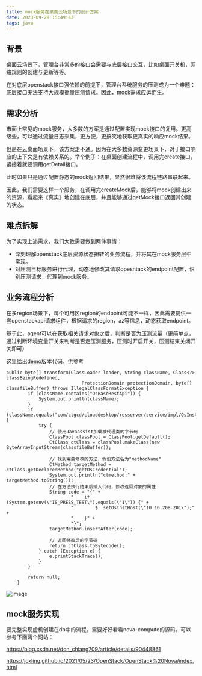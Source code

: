 ```yaml
---
title: mock服务在桌面云场景下的设计方案
date: 2023-09-28 15:49:43
tags: java
---
```


## 背景
桌面云场景下，管理台非常多的接口会需要与底层接口交互，比如桌面开关机，网络规则的创建与更新等等。

在对底层openstack接口强依赖的前提下，管理台系统服务的压测成为一个难题：底层接口无法支持大规模批量压测请求。因此，mock需求应运而生。

## 需求分析
市面上常见的mock服务，大多数的方案是通过配置实现mock接口的复用。更高级些，可以通过流量日志采集，更方便，更搞笑地获取更真实的响应mock结果。

但是在云桌面场景下，该方案走不通。因为在大多数资源变更场景下，对于接口响应的上下文是有依赖关系的。举个例子：在桌面创建流程中，调用完create接口，紧接着就要调用getDetail接口。

此时如果只是通过配置静态的mock返回结果，显然很难将该流程链路串联起来。

因此，我们需要这样一个服务，在调用完createMock后，能够将mock创建出来的资源，看起来《真实》地创建在底层，并且能够通过getMock接口返回其创建的状态。

## 难点拆解
为了实现上述需求，我们大致需要做到两件事情：

- 深刻理解openstack底层资源状态扭转的业务流程，并将其在mock服务层中实现。
- 对压测目标服务进行代理，动态地修改其请求opesntack的endpoint配置，识别压测请求，代理到mock服务。


## 业务流程分析

在多region场景下，每个可用区region的endpoint可能不一样，因此需要提供一套openstackapi请求组件，根据请求的region，az等信息，动态获取endpoint。

基于此，agent可以在获取相关请求对象之后，判断是否为压测流量（更简单点，通过判断环境变量开关来判断是否走压测服务，压测时开启开关，压测结束关闭开关即可）

这里给出demo版本代码，供参考

```
public byte[] transform(ClassLoader loader, String className, Class<?> classBeingRedefined,
                            ProtectionDomain protectionDomain, byte[] classfileBuffer) throws IllegalClassFormatException {
        if (className.contains("OsBaseRestApi")) {
            System.out.println(className);
        }
        if (className.equals("com/ctgcd/clouddesktop/resserver/service/impl/OsInstService")) {
            try {
                // 使用Javaassist加载被代理类的字节码
                ClassPool classPool = ClassPool.getDefault();
                CtClass ctClass = classPool.makeClass(new ByteArrayInputStream(classfileBuffer));

                // 找到需要修改的方法，假设方法名为"methodName"
                CtMethod targetMethod = ctClass.getDeclaredMethod("getOsCredential");
                System.out.println("ctmethod:" + targetMethod.toString());
                // 在方法执行结束后插入代码，修改返回对象的属性
                String code = "{" +
                        "    if (System.getenv(\"IS_PRESS_TEST\").equals(\"1\")) {" +
                        "        $_.setOsInstHost(\"10.10.208.201\");" +
                        "    }" +
                        "}";
                targetMethod.insertAfter(code);

                // 返回修改后的字节码
                return ctClass.toBytecode();
            } catch (Exception e) {
                e.printStackTrace();
            }
        }

        return null;
    }
```

![image](https://github.com/Forri1996/blog-talk/assets/128824087/f24ebb67-26c9-42e3-a1e8-14836e0ae400)

## mock服务实现
要完整实现虚机创建在db中的流程，需要好好看看nova-compute的源码。可以参考下面两个网站：

https://blog.csdn.net/don_chiang709/article/details/90448861

https://jckling.github.io/2021/05/23/OpenStack/OpenStack%20Nova/index.html